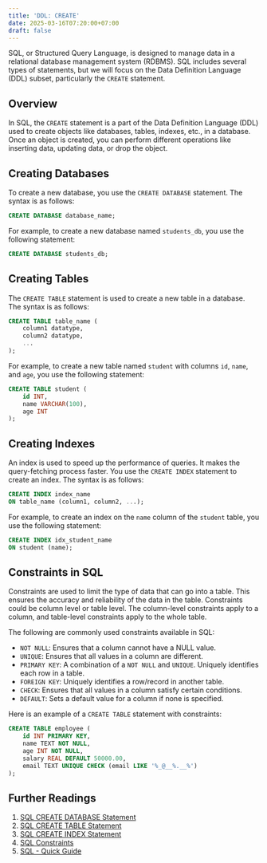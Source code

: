 ```yaml
---
title: 'DDL: CREATE'
date: 2025-03-16T07:20:00+07:00
draft: false
---
```


SQL, or Structured Query Language, is designed to manage data in a relational database management system (RDBMS). SQL includes several types of statements, but we will focus on the Data Definition Language (DDL) subset, particularly the `CREATE` statement.

## Overview

In SQL, the `CREATE` statement is a part of the Data Definition Language (DDL) used to create objects like databases, tables, indexes, etc., in a database. Once an object is created, you can perform different operations like inserting data, updating data, or drop the object.

## Creating Databases

To create a new database, you use the `CREATE DATABASE` statement. The syntax is as follows:

```sql
CREATE DATABASE database_name;
```

For example, to create a new database named `students_db`, you use the following statement:

```sql
CREATE DATABASE students_db;
```

## Creating Tables

The `CREATE TABLE` statement is used to create a new table in a database. The syntax is as follows:

```sql
CREATE TABLE table_name (
    column1 datatype,
    column2 datatype,
    ...
);
```

For example, to create a new table named `student` with columns `id`, `name`, and `age`, you use the following statement:

```sql
CREATE TABLE student (
    id INT,
    name VARCHAR(100),
    age INT
);
```

## Creating Indexes

An index is used to speed up the performance of queries. It makes the query-fetching process faster. You use the `CREATE INDEX` statement to create an index. The syntax is as follows:

```sql
CREATE INDEX index_name
ON table_name (column1, column2, ...);
```

For example, to create an index on the `name` column of the `student` table, you use the following statement:

```sql
CREATE INDEX idx_student_name
ON student (name);
```

## Constraints in SQL

Constraints are used to limit the type of data that can go into a table. This ensures the accuracy and reliability of the data in the table. Constraints could be column level or table level. The column-level constraints apply to a column, and table-level constraints apply to the whole table.

The following are commonly used constraints available in SQL:

- `NOT NULL`: Ensures that a column cannot have a NULL value.
- `UNIQUE`: Ensures that all values in a column are different.
- `PRIMARY KEY`: A combination of a `NOT NULL` and `UNIQUE`. Uniquely identifies each row in a table.
- `FOREIGN KEY`: Uniquely identifies a row/record in another table.
- `CHECK`: Ensures that all values in a column satisfy certain conditions.
- `DEFAULT`: Sets a default value for a column if none is specified.

Here is an example of a `CREATE TABLE` statement with constraints:

```sql
CREATE TABLE employee (
    id INT PRIMARY KEY,
    name TEXT NOT NULL,
    age INT NOT NULL,
    salary REAL DEFAULT 50000.00,
    email TEXT UNIQUE CHECK (email LIKE '%_@__%.__%')
);
```

## Further Readings

1. [SQL CREATE DATABASE Statement](https://www.w3schools.com/sql/sql_create_db.asp)
2. [SQL CREATE TABLE Statement](https://www.w3schools.com/sql/sql_create_table.asp)
3. [SQL CREATE INDEX Statement](https://www.w3schools.com/sql/sql_create_index.asp)
4. [SQL Constraints](https://www.w3schools.com/sql/sql_constraints.asp)
5. [SQL - Quick Guide](https://www.tutorialspoint.com/sql/sql-quick-guide.htm)

